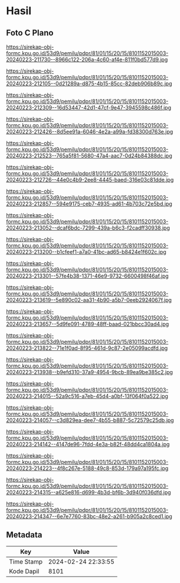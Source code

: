 # Hasil

## Foto C Plano

https://sirekap-obj-formc.kpu.go.id/53d9/pemilu/pdpr/81/01/15/20/15/8101152015003-20240223-211730--8966c122-206a-4c60-af4e-811f0bd577d9.jpg

https://sirekap-obj-formc.kpu.go.id/53d9/pemilu/pdpr/81/01/15/20/15/8101152015003-20240223-212105--0d21289a-d875-4b15-85cc-82deb906b89c.jpg

https://sirekap-obj-formc.kpu.go.id/53d9/pemilu/pdpr/81/01/15/20/15/8101152015003-20240223-212309--16d53447-42d1-47cf-9e47-3945598c486f.jpg

https://sirekap-obj-formc.kpu.go.id/53d9/pemilu/pdpr/81/01/15/20/15/8101152015003-20240223-212426--8d5ee91a-6046-4e2a-a99a-fd38300d763e.jpg

https://sirekap-obj-formc.kpu.go.id/53d9/pemilu/pdpr/81/01/15/20/15/8101152015003-20240223-212523--765a5f81-5680-47a4-aac7-0d24b84388dc.jpg

https://sirekap-obj-formc.kpu.go.id/53d9/pemilu/pdpr/81/01/15/20/15/8101152015003-20240223-212726--44e0c4b9-2ee8-4445-baed-316e03c81dde.jpg

https://sirekap-obj-formc.kpu.go.id/53d9/pemilu/pdpr/81/01/15/20/15/8101152015003-20240223-212857--594e9175-ceb7-4935-ad61-4b703c72e5bd.jpg

https://sirekap-obj-formc.kpu.go.id/53d9/pemilu/pdpr/81/01/15/20/15/8101152015003-20240223-213052--dcaf6bdc-7299-439a-b6c3-f2cadff30938.jpg

https://sirekap-obj-formc.kpu.go.id/53d9/pemilu/pdpr/81/01/15/20/15/8101152015003-20240223-213200--b1cfeef1-a7a0-41bc-ad65-b8424e1f602c.jpg

https://sirekap-obj-formc.kpu.go.id/53d9/pemilu/pdpr/81/01/15/20/15/8101152015003-20240223-213301--57fe4b38-1371-46e9-9732-6600498f46af.jpg

https://sirekap-obj-formc.kpu.go.id/53d9/pemilu/pdpr/81/01/15/20/15/8101152015003-20240223-213619--5e890c02-aa31-4b90-a5b7-0eeb2924067f.jpg

https://sirekap-obj-formc.kpu.go.id/53d9/pemilu/pdpr/81/01/15/20/15/8101152015003-20240223-213657--5d9fe091-4789-48ff-baad-021bbcc30ad4.jpg

https://sirekap-obj-formc.kpu.go.id/53d9/pemilu/pdpr/81/01/15/20/15/8101152015003-20240223-213822--71e1f0ad-8f95-461d-9c87-2e05099acdfd.jpg

https://sirekap-obj-formc.kpu.go.id/53d9/pemilu/pdpr/81/01/15/20/15/8101152015003-20240223-213938--b9efd310-37a9-4954-9bcb-89ea9be385c2.jpg

https://sirekap-obj-formc.kpu.go.id/53d9/pemilu/pdpr/81/01/15/20/15/8101152015003-20240223-214015--52a9c516-a7eb-45d4-a0bf-13f064f0a522.jpg

https://sirekap-obj-formc.kpu.go.id/53d9/pemilu/pdpr/81/01/15/20/15/8101152015003-20240223-214057--c3d829ea-dee7-4b55-b887-5c72579c25db.jpg

https://sirekap-obj-formc.kpu.go.id/53d9/pemilu/pdpr/81/01/15/20/15/8101152015003-20240223-214142--4147de96-7fdd-4e3a-b82f-48dd4ca1804a.jpg

https://sirekap-obj-formc.kpu.go.id/53d9/pemilu/pdpr/81/01/15/20/15/8101152015003-20240223-214223--4f8c267e-5188-49c8-853d-179a97a195fc.jpg

https://sirekap-obj-formc.kpu.go.id/53d9/pemilu/pdpr/81/01/15/20/15/8101152015003-20240223-214315--a625e816-d699-4b3d-bf6b-3d940f036dfd.jpg

https://sirekap-obj-formc.kpu.go.id/53d9/pemilu/pdpr/81/01/15/20/15/8101152015003-20240223-214347--6e7e7760-83bc-48e2-a261-b905a2c8ced1.jpg


## Metadata

| Key        | Value               |
| ---------- | ------------------- |
| Time Stamp | 2024-02-24 22:33:55 |
| Kode Dapil | 8101                |



